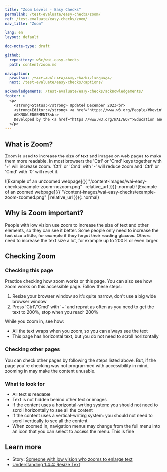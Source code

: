 ```yaml
---
title: "Zoom Levels - Easy Checks"
permalink: /test-evaluate/easy-checks/zoom/
ref: /test-evaluate/easy-checks/zoom/
nav_title: "Zoom"

lang: en
layout: default

doc-note-type: draft

github:
  repository: w3c/wai-easy-checks
  path: content/zoom.md

navigation:
  previous: /test-evaluate/easy-checks/language/
  next: /test-evaluate/easy-checks/captions/

acknowledgements: /test-evaluate/easy-checks/acknowledgements/
footer: >
  <p>
    <strong>Status:</strong> Updated December 2023<br>
    <strong>Editor:</strong> <a href="https://www.w3.org/People/#kevin">Kevin White</a><br>
    ACKNOWLEDGEMENTS<br>
    Developed by the <a href="https://www.w3.org/WAI/EO/">Education and Outreach Working Group (EOWG)</a>. Updated as part of the <a href="https://www.w3.org/WAI/about/projects/wai-coop/">WAI-CooP project</a>, co-funded by the European Commission.
  </p>
---
```



## What is Zoom?

Zoom is used to increase the size of text and images on web pages to make them more readable. In most browsers the 'Ctrl' or 'Cmd' keys together with '+' will increase zoom. 'Ctrl' or 'Cmd' with '-' will reduce zoom and 'Ctrl' or 'Cmd' with '0' will reset it.

![Example of an unzoomed webpage]({{ "/content-images/wai-easy-checks/example-zoom-nozoom.png" | relative_url }}){:.normal}&nbsp;![Example of an zoomed webpage]({{ "/content-images/wai-easy-checks/example-zoom-zoomed.png" | relative_url }}){:.normal}

## Why is Zoom important?

People with low vision use zoom to increase the size of text and other elements, so they can see it better.
Some people only need to increase the text size a little, for example if they forgot their reading glasses. Others need to increase the text size a lot, for example up to 200% or even larger.


## Checking Zoom

### Checking this page

Practice checking how zoom works on this page. You can also see how zoom works on this accessible page. Follow these steps:

1. Resize your browser window so it's quite narrow, don't use a big wide browser window
1. Press 'Ctrl'/'Cmd' with '+' and repeat as often as you need to get the text to 200%, stop when you reach 200%

While you zoom in, see how:

- All the text wraps when you zoom, so you can always see the text
- This page has horizontal text, but you do not need to scroll horizontally

### Checking other pages 

You can check other pages by following the steps listed above. But, if the page you're checking was not programmed with accessibility in mind, zooming in may make the content unusable.
   
### What to look for

* All text is readable
* Text is not hidden behind other text or images
* If the content uses a horizontal-writing system: you should not need to scroll horizontally to see all the content
* If the content uses a vertical-writing system: you should not need to scroll vertically to see all the content
* When zoomed in, navigation menus may change from the full menu into an icon that you can select to access the menu. This is fine

## Learn more

* Story: [Someone with low vision who zooms to enlarge text](https://www.w3.org/WAI/people-use-web/user-stories/#retiree)
* [Understanding 1.4.4: Resize Text](https://www.w3.org/WAI/WCAG22/Understanding/resize-text.html)
